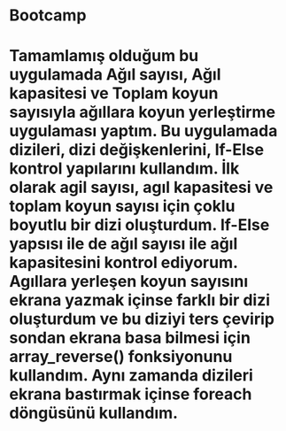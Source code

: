 # Bootcamp
# Tamamlamış olduğum bu uygulamada Ağıl sayısı, Ağıl kapasitesi ve Toplam koyun sayısıyla ağıllara koyun yerleştirme uygulaması yaptım. Bu uygulamada dizileri, dizi değişkenlerini, If-Else kontrol yapılarını kullandım. İlk olarak agil sayısı, agıl kapasitesi ve toplam koyun sayısı için çoklu boyutlu bir dizi oluşturdum. If-Else yapsısı ile de ağıl sayısı ile ağıl kapasitesini kontrol ediyorum. Agıllara yerleşen koyun sayısını ekrana yazmak içinse farklı bir dizi oluşturdum ve bu diziyi ters çevirip sondan ekrana basa bilmesi için array_reverse() fonksiyonunu kullandım. Aynı zamanda dizileri ekrana bastırmak içinse foreach döngüsünü kullandım.

